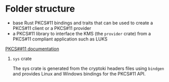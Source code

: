 # Folder structure

- base Rust PKCS#11 bindings and traits that can be used to create a PKCS#11 client or a PKCS#11 provider
- a PKCS#11 library to interface the KMS (the `provider` crate) from a PKCS#11 compliant application such as LUKS

[PKCS##11 documentation](https://www.cryptsoft.com/pkcs11doc/STANDARD/pkcs-11.pdf)

1. `sys` crate

    The sys crate is generated from the cryptoki headers files using `bindgen` and provides Linux and Windows bindings for
    the PKCS#11 API.
